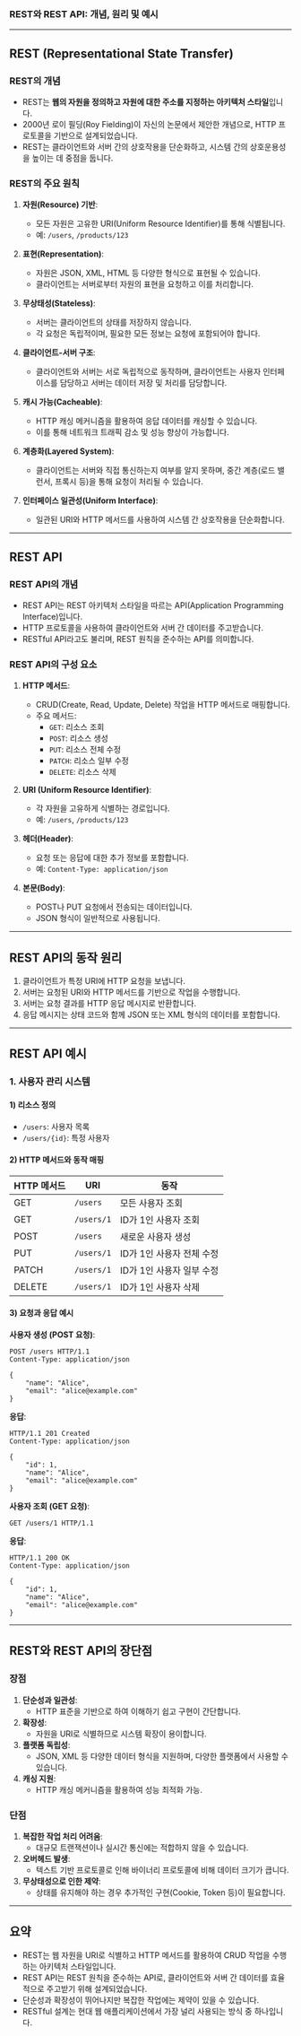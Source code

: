 ### REST와 REST API: 개념, 원리 및 예시

---

## **REST (Representational State Transfer)**

### **REST의 개념**
- REST는 **웹의 자원을 정의하고 자원에 대한 주소를 지정하는 아키텍처 스타일**입니다.
- 2000년 로이 필딩(Roy Fielding)이 자신의 논문에서 제안한 개념으로, HTTP 프로토콜을 기반으로 설계되었습니다.
- REST는 클라이언트와 서버 간의 상호작용을 단순화하고, 시스템 간의 상호운용성을 높이는 데 중점을 둡니다.

### **REST의 주요 원칙**
1. **자원(Resource) 기반**:
   - 모든 자원은 고유한 URI(Uniform Resource Identifier)를 통해 식별됩니다.
   - 예: `/users`, `/products/123`

2. **표현(Representation)**:
   - 자원은 JSON, XML, HTML 등 다양한 형식으로 표현될 수 있습니다.
   - 클라이언트는 서버로부터 자원의 표현을 요청하고 이를 처리합니다.

3. **무상태성(Stateless)**:
   - 서버는 클라이언트의 상태를 저장하지 않습니다.
   - 각 요청은 독립적이며, 필요한 모든 정보는 요청에 포함되어야 합니다.

4. **클라이언트-서버 구조**:
   - 클라이언트와 서버는 서로 독립적으로 동작하며, 클라이언트는 사용자 인터페이스를 담당하고 서버는 데이터 저장 및 처리를 담당합니다.

5. **캐시 가능(Cacheable)**:
   - HTTP 캐싱 메커니즘을 활용하여 응답 데이터를 캐싱할 수 있습니다.
   - 이를 통해 네트워크 트래픽 감소 및 성능 향상이 가능합니다.

6. **계층화(Layered System)**:
   - 클라이언트는 서버와 직접 통신하는지 여부를 알지 못하며, 중간 계층(로드 밸런서, 프록시 등)을 통해 요청이 처리될 수 있습니다.

7. **인터페이스 일관성(Uniform Interface)**:
   - 일관된 URI와 HTTP 메서드를 사용하여 시스템 간 상호작용을 단순화합니다.

---

## **REST API**

### **REST API의 개념**
- REST API는 REST 아키텍처 스타일을 따르는 API(Application Programming Interface)입니다.
- HTTP 프로토콜을 사용하여 클라이언트와 서버 간 데이터를 주고받습니다.
- RESTful API라고도 불리며, REST 원칙을 준수하는 API를 의미합니다.

### **REST API의 구성 요소**
1. **HTTP 메서드**:
   - CRUD(Create, Read, Update, Delete) 작업을 HTTP 메서드로 매핑합니다.
   - 주요 메서드:
     - `GET`: 리소스 조회
     - `POST`: 리소스 생성
     - `PUT`: 리소스 전체 수정
     - `PATCH`: 리소스 일부 수정
     - `DELETE`: 리소스 삭제

2. **URI (Uniform Resource Identifier)**:
   - 각 자원을 고유하게 식별하는 경로입니다.
   - 예: `/users`, `/products/123`

3. **헤더(Header)**:
   - 요청 또는 응답에 대한 추가 정보를 포함합니다.
   - 예: `Content-Type: application/json`

4. **본문(Body)**:
   - POST나 PUT 요청에서 전송되는 데이터입니다.
   - JSON 형식이 일반적으로 사용됩니다.

---

## **REST API의 동작 원리**

1. 클라이언트가 특정 URI에 HTTP 요청을 보냅니다.
2. 서버는 요청된 URI와 HTTP 메서드를 기반으로 작업을 수행합니다.
3. 서버는 요청 결과를 HTTP 응답 메시지로 반환합니다.
4. 응답 메시지는 상태 코드와 함께 JSON 또는 XML 형식의 데이터를 포함합니다.

---

## **REST API 예시**

### 1. 사용자 관리 시스템
#### 1) 리소스 정의
- `/users`: 사용자 목록
- `/users/{id}`: 특정 사용자

#### 2) HTTP 메서드와 동작 매핑
| HTTP 메서드 | URI             | 동작                     |
|-------------|-----------------|--------------------------|
| GET         | `/users`        | 모든 사용자 조회          |
| GET         | `/users/1`      | ID가 1인 사용자 조회       |
| POST        | `/users`        | 새로운 사용자 생성        |
| PUT         | `/users/1`      | ID가 1인 사용자 전체 수정  |
| PATCH       | `/users/1`      | ID가 1인 사용자 일부 수정  |
| DELETE      | `/users/1`      | ID가 1인 사용자 삭제       |

#### 3) 요청과 응답 예시

**사용자 생성 (POST 요청)**:
```http
POST /users HTTP/1.1
Content-Type: application/json

{
    "name": "Alice",
    "email": "alice@example.com"
}
```

**응답**:
```http
HTTP/1.1 201 Created
Content-Type: application/json

{
    "id": 1,
    "name": "Alice",
    "email": "alice@example.com"
}
```

**사용자 조회 (GET 요청)**:
```http
GET /users/1 HTTP/1.1
```

**응답**:
```http
HTTP/1.1 200 OK
Content-Type: application/json

{
    "id": 1,
    "name": "Alice",
    "email": "alice@example.com"
}
```

---

## **REST와 REST API의 장단점**

### 장점
1. **단순성과 일관성**:
   - HTTP 표준을 기반으로 하여 이해하기 쉽고 구현이 간단합니다.
2. **확장성**:
   - 자원을 URI로 식별하므로 시스템 확장이 용이합니다.
3. **플랫폼 독립성**:
   - JSON, XML 등 다양한 데이터 형식을 지원하며, 다양한 플랫폼에서 사용할 수 있습니다.
4. **캐싱 지원**:
   - HTTP 캐싱 메커니즘을 활용하여 성능 최적화 가능.

### 단점
1. **복잡한 작업 처리 어려움**:
   - 대규모 트랜잭션이나 실시간 통신에는 적합하지 않을 수 있습니다.
2. **오버헤드 발생**:
   - 텍스트 기반 프로토콜로 인해 바이너리 프로토콜에 비해 데이터 크기가 큽니다.
3. **무상태성으로 인한 제약**:
   - 상태를 유지해야 하는 경우 추가적인 구현(Cookie, Token 등)이 필요합니다.

---

## 요약

- REST는 웹 자원을 URI로 식별하고 HTTP 메서드를 활용하여 CRUD 작업을 수행하는 아키텍처 스타일입니다.
- REST API는 REST 원칙을 준수하는 API로, 클라이언트와 서버 간 데이터를 효율적으로 주고받기 위해 설계되었습니다.
- 단순성과 확장성이 뛰어나지만 복잡한 작업에는 제약이 있을 수 있습니다.
- RESTful 설계는 현대 웹 애플리케이션에서 가장 널리 사용되는 방식 중 하나입니다.
